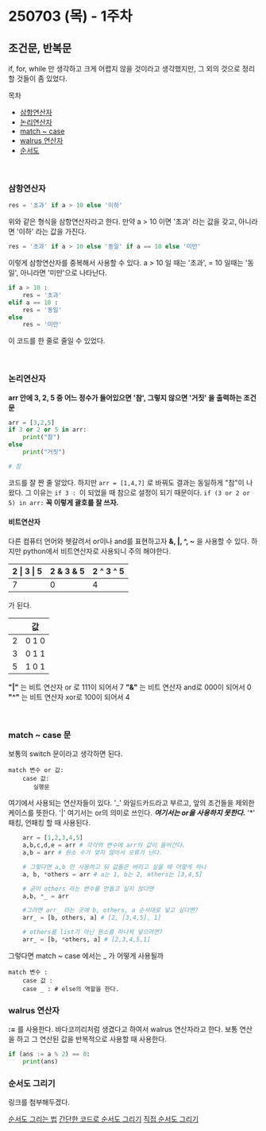 # 250703 (목) - 1주차
## 조건문, 반복문

if, for, while 만 생각하고 크게 어렵지 않을 것이라고 생각했지만, 그 외의 것으로 정리할 것들이 좀 있었다.

목차
- [삼항연산자](#삼항연산자)
- [논리연산자](#논리연산자)
- [match ~ case](#match--case-문)
- [walrus 연산자](#walrus-연산자)
- [순서도](#순서도-그리기)
<br/>

### 삼항연산자
```python
res = '초과' if a > 10 else '이하'
```
위와 같은 형식을 삼항연산자라고 한다. 만약 a > 10 이면 '초과' 라는 값을 갖고, 아니라면 '이하' 라는 값을 가진다.
```python
res = '초과' if a > 10 else '동일' if a == 10 else '미만'
```
이렇게 삼항연산자를 중복해서 사용할 수 있다. a > 10 일 때는 '초과', = 10 일때는 '동일', 아니라면 '미만'으로 나타난다.

```python
if a > 10 :
    res = '초과'
elif a == 10 :
    res = '동일'
else
    res = '미만'
```
이 코드를 한 줄로 줄일 수 있었다.

<br/>

### 논리연산자

**arr 안에 3, 2, 5 중 어느 정수가 들어있으면 '참', 그렇지 않으면 '거짓' 을 출력하는 조건문**
```python
arr = [3,2,5]
if 3 or 2 or 5 in arr:
    print("참")
else
    print("거짓")

# 참
```
코드를 잘 짠 줄 알았다. 하지만 ``arr = [1,4,7]`` 로 바꿔도 결과는 동일하게 "참"이 나왔다. 그 이유는 ``if 3 : ``이 되었을 때 참으로 설정이 되기 때문이다. 
`` if (3 or 2 or 5) in arr: `` **꼭 이렇게 괄호를 잘 쓰자.**

#### 비트연산자
다른 컴퓨터 언어와 헷갈려서 or이나 and를 표현하고자 **&, |, ^, ~** 을 사용할 수 있다. 
하지만 python에서 비트연산자로 사용되니 주의 해야한다.

| 2 \| 3 \| 5 | 2 & 3 & 5| 2 ^ 3 ^ 5|
| --- | --- | --- |
|7|0|4| 

가 된다.

||값|
|---|---|
|2| 0 1 0|
|3| 0 1 1|
|5| 1 0 1|

**"|"** 는 비트 연산자 or 로 111이 되어서 7
**"&"** 는 비트 연산자 and로 000이 되어서 0
**"^"** 는 비트 연산자 xor로 100이 되어서 4

<br/>

### match ~ case 문
보통의 switch 문이라고 생각하면 된다. 
```
match 변수 or 값:
    case 값:
       실행문
```
여기에서 사용되는 연산자들이 있다.
'_' 와일드카드라고 부르고, 앞의 조건들을 제외한 케이스를 뜻한다.
'|' 여기서는 or의 의미로 쓰인다. ***여기서는 or을 사용하지 못한다.***
'*' 패킹, 언패킹 할 때 사용된다.
```python
    arr = [1,2,3,4,5]
    a,b,c,d,e = arr # 각각의 변수에 arr의 값이 들어간다.
    a,b = arr # 원소 수가 맞지 않아서 오류가 난다.

    # 그렇다면 a,b 만 사용하고 뒤 값들은 버리고 싶을 때 어떻게 하나
    a, b, *others = arr # a는 1, b는 2, others는 [3,4,5]

    # 굳이 others 라는 변수를 만들고 싶지 않다면
    a,b, *_ = arr

    #그러면 arr_ 라는 곳에 b, others, a 순서대로 넣고 싶다면?
    arr_ = [b, others, a] # [2, [3,4,5], 1]

    # others를 list가 아닌 원소를 하나씩 넣으려면?
    arr_ = [b, *others, a] # [2,3,4,5,1]
```

그렇다면 match ~ case 에서는 _ 가 어떻게 사용될까

```
match 변수 :
    case 값 :
    case _ : # else의 역할을 한다.
```

### walrus 연산자
**:=** 를 사용한다. 바다코끼리처럼 생겼다고 하여서 walrus 연산자라고 한다. 보통 연산을 하고 그 연산된 값을 반복적으로 사용할 때 사용한다.
```py
if (ans := a % 2) == 0:
    print(ans)
```

### 순서도 그리기
링크를 첨부해두겠다.

[순서도 그리는 법](https://story.pxd.co.kr/1615)
[간단한 코드로 순서도 그리기](https://app.code2flow.com/)
[직접 순서도 그리기](https://draw.io)
